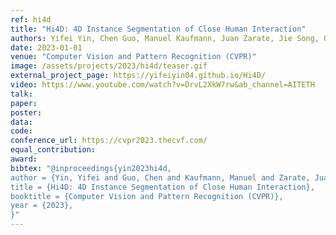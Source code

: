 ```yaml
---
ref: hi4d
title: "Hi4D: 4D Instance Segmentation of Close Human Interaction"
authors: Yifei Yin, Chen Guo, Manuel Kaufmann, Juan Zarate, Jie Song, Otmar Hilliges
date: 2023-01-01
venue: "Computer Vision and Pattern Recognition (CVPR)"
image: /assets/projects/2023/hi4d/teaser.gif
external_project_page: https://yifeiyin04.github.io/Hi4D/
video: https://www.youtube.com/watch?v=DrvL2XkW7rw&ab_channel=AITETH
talk: 
paper: 
poster: 
data: 
code: 
conference_url: https://cvpr2023.thecvf.com/
equal_contribution: 
award: 
bibtex: "@inproceedings{yin2023hi4d,
author = {Yin, Yifei and Guo, Chen and Kaufmann, Manuel and Zarate, Juan and Song, Jie and Hilliges, Otmar},
title = {Hi4D: 4D Instance Segmentation of Close Human Interaction}, 
booktitle = {Computer Vision and Pattern Recognition (CVPR)},
year = {2023},
}"
---
```

